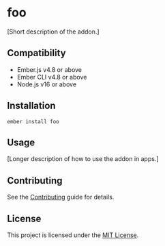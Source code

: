 # foo

[Short description of the addon.]


## Compatibility

* Ember.js v4.8 or above
* Ember CLI v4.8 or above
* Node.js v16 or above


## Installation

```
ember install foo
```


## Usage

[Longer description of how to use the addon in apps.]


## Contributing

See the [Contributing](CONTRIBUTING.md) guide for details.


## License

This project is licensed under the [MIT License](LICENSE.md).
